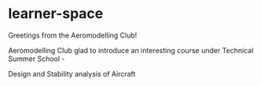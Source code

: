 # learner-space
Greetings from the Aeromodelling Club!

Aeromodelling Club glad to introduce an interesting course under Technical Summer School -

 Design and Stability analysis of Aircraft
 

 
